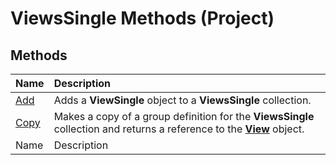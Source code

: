 
# ViewsSingle Methods (Project)

## Methods



|**Name**|**Description**|
|:-----|:-----|
| [Add](509103f7-6301-0880-75eb-590141179caf.md)|Adds a  **ViewSingle** object to a **ViewsSingle** collection.|
| [Copy](baa16562-5622-6d0f-02a7-3145a6fdef0c.md)|Makes a copy of a group definition for the  **ViewsSingle** collection and returns a reference to the **[View](41a36448-df16-3ad4-ec98-1dba0b3f8aef.md)** object.|
|Name|Description|
